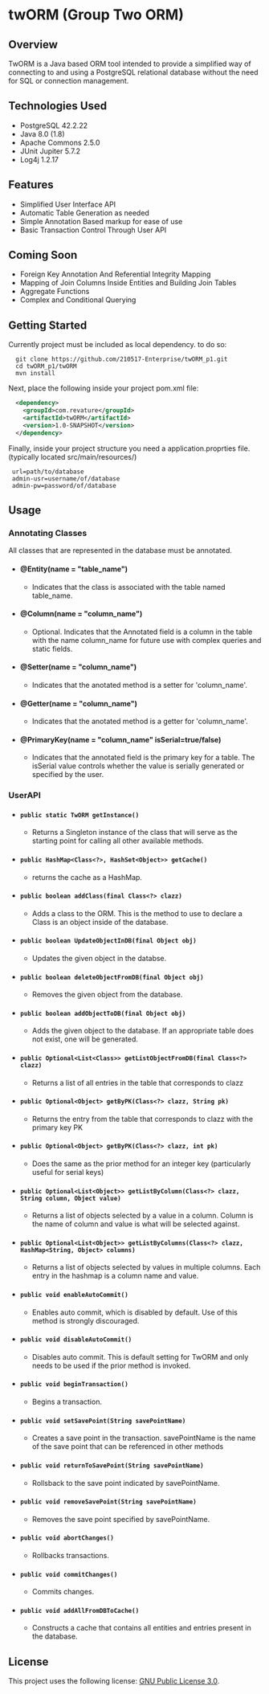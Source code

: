 # twORM (Group Two ORM)

## Overview
TwORM is a Java based ORM tool intended to provide a simplified way of connecting to and using a PostgreSQL relational database without the need for SQL or connection management. 

## Technologies Used
* PostgreSQL 42.2.22
* Java 8.0 (1.8)
* Apache Commons 2.5.0
* JUnit Jupiter 5.7.2
* Log4j 1.2.17

## Features
* Simplified User Interface API
* Automatic Table Generation as needed
* Simple Annotation Based markup for ease of use
* Basic Transaction Control Through User API

## Coming Soon
* Foreign Key Annotation And Referential Integrity Mapping
* Mapping of Join Columns Inside Entities and Building Join Tables
* Aggregate Functions
* Complex and Conditional Querying

## Getting Started  
Currently project must be included as local dependency. to do so:
```shell
  git clone https://github.com/210517-Enterprise/twORM_p1.git
  cd twORM_p1/twORM
  mvn install
```

Next, place the following inside your project pom.xml file:
```XML
  <dependency>
    <groupId>com.revature</groupId>
    <artifactId>twORM</artifactId>
    <version>1.0-SNAPSHOT</version>
  </dependency>
```

Finally, inside your project structure you need a application.proprties file. 
 (typically located src/main/resources/)
 ``` 
  url=path/to/database
  admin-usr=username/of/database
  admin-pw=password/of/database  
  ```
## Usage
### Annotating Classes
All classes that are represented in the database must be annotated.
- #### @Entity(name = "table_name")
   - Indicates that the class is associated with the table named table_name.
- #### @Column(name = "column_name")  
   - Optional. Indicates that the Annotated field is a column in the table with the name column_name for future use with complex queries and static fields.
- #### @Setter(name = "column_name")  
   - Indicates that the anotated method is a setter for 'column_name'.  
- #### @Getter(name = "column_name")  
   - Indicates that the anotated method is a getter for 'column_name'.  
- #### @PrimaryKey(name = "column_name" isSerial=true/false) 
   - Indicates that the annotated field is the primary key for a table. The isSerial value controls whether the value is serially generated or specified by the user.

### UserAPI
- #### `public static TwORM getInstance()`
  - Returns a Singleton instance of the class that will serve as the starting point for calling all other available methods.
- #### `public HashMap<Class<?>, HashSet<Object>> getCache()`  
  - returns the cache as a HashMap.  
- #### `public boolean addClass(final Class<?> clazz)`  
  - Adds a class to the ORM. This is the method to use to declare a Class is an object inside of the database.  
- #### `public boolean UpdateObjectInDB(final Object obj)`  
  - Updates the given object in the databse.
- #### `public boolean deleteObjectFromDB(final Object obj)`  
  - Removes the given object from the database.  
- #### `public boolean addObjectToDB(final Object obj)`  
  - Adds the given object to the database. If an appropriate table does not exist, one will be generated.
- #### `public Optional<List<Class>> getListObjectFromDB(final Class<?> clazz)`
  - Returns a list of all entries in the table that corresponds to clazz
- #### `public Optional<Object> getByPK(Class<?> clazz, String pk)`
  - Returns the entry from the table that corresponds to clazz with the primary key PK
- #### `public Optional<Object> getByPK(Class<?> clazz, int pk)`
  - Does the same as the prior method for an integer key (particularly useful for serial keys)
- #### `public Optional<List<Object>> getListByColumn(Class<?> clazz, String column, Object value)`
  - Returns a list of objects selected by a value in a column. Column is the name of column and value is what will be selected against.
- #### `public Optional<List<Object>> getListByColumns(Class<?> clazz, HashMap<String, Object> columns)`
  - Returns a list of objects selected by values in multiple columns. Each entry in the hashmap is a column name and value.
- #### `public void enableAutoCommit()`
  - Enables auto commit, which is disabled by default. Use of this method is strongly discouraged.
- #### `public void disableAutoCommit()`
  - Disables auto commit. This is default setting for TwORM and only needs to be used if the prior method is invoked.
- #### `public void beginTransaction()`
  - Begins a transaction.
- #### `public void setSavePoint(String savePointName)`
  - Creates a save point in the transaction. savePointName is the name of the save point that can be referenced in other methods
- #### `public void returnToSavePoint(String savePointName)`
  - Rollsback to the save point indicated by savePointName.
- #### `public void removeSavePoint(String savePointName)`
  - Removes the save point specified by savePointName.
- #### `public void abortChanges()`
  - Rollbacks transactions.
- #### `public void commitChanges()`
  - Commits changes.
- #### `public void addAllFromDBToCache()`
  - Constructs a cache that contains all entities and entries present in the database.

## License

This project uses the following license: [GNU Public License 3.0](https://www.gnu.org/licenses/gpl-3.0.en.html).
